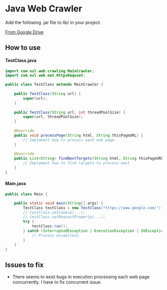 # Java Web Crawler
Add the following .jar file to lib/ in your project.

[From Google Drive](https://drive.google.com/file/d/1txWQaJpzN1W9WynsYtRHPPXlHCNxMgcB/view?usp=sharing)


## How to use
#### TestClass.java
```java
import com.nsl.web.crawling.MainCrawler;
import com.nsl.web.net.HttpsRequset;

public class TestClass extends MainCrawler {
    
    public TestClass(String url) {
        super(url);
    }
    
    public TestClass(String url, int threadPoolSize) {
        super(url, threadPoolSize);
    }
    
    @Override
    public void processPage(String html, String thisPageURL) {
        // Implement how to process each web page
    }
    
    @Override
    public List<String> findNextTargets(String html, String thisPageURL) {
        // Implement how to find targets to process next
    }
}
```

#### Main.java
```java
public class Main {

    public static void main(String[] args) {
        TestClass testClass = new TestClass("https://www.google.com/");
        // testClass.setCookie(...);
        // testClass.setRequestProperty(...);
        try {
            testClass.run();
        } catch (InterruptedException | ExecutionException | IOException e) {
            // Process exceptions
        }
    }
}
```

## Issues to fix
- There seems to exist bugs in execution processing each web page concurrently. I have to fix concurrent issue.
